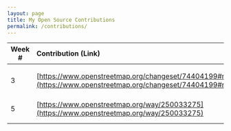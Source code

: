 ```yaml
---
layout: page
title: My Open Source Contributions
permalink: /contributions/
---
```


<!--
Type of the contribution should be "Wikipedia edit", "OpenStreet Map feature", "Project Documentation", "Project Code", "Blog Edit", etc.

The description should include a brief summary of what you did.

Replace the first row below with your contribution.

-->





| Week #       | Contribution (Link)  | Type  | Description |
|---|:---|:---|:---|
|     |     |   |     |
|  3   | [https://www.openstreetmap.org/changeset/74404199#map=19/40.76066/-73.76498](https://www.openstreetmap.org/changeset/74404199#map=19/40.76066/-73.76498) |   OpenStreet Map feature |  I added a new point to the map    |
|  5   |   [https://www.openstreetmap.org/way/250033275](https://www.openstreetmap.org/way/250033275)  | OpenStreet Map feature    |  I added a new point to the map    |
